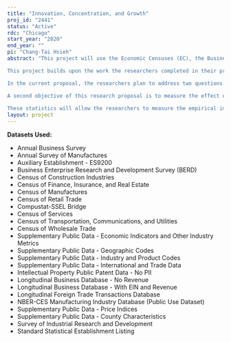 ```yaml
---
title: "Innovation, Concentration, and Growth"
proj_id: "2441"
status: "Active"
rdc: "Chicago"
start_year: "2020"
end_year: ""
pi: "Chang-Tai Hsieh"
abstract: "This project will use the Economic Censuses (EC), the Business R&D Surveys (SIRD, BRDIS and the ABS), the Longitudinal Firm Trade Transactions Database (LFTTD), and the Revenue-Enhanced Longitudinal Business Database (LBD) to provide new series that shed light on two questions.   First, what are the sources of innovation?  What is the role of creative destruction, innovation on a firm's own products, and creation of new products?  How important is access to foreign markets for each type of innovation?  Second, what are the effects of top firm concentration on innovation, aggregate growth, and the spatial distribution of economic activity?

This project builds upon the work the researchers completed in their previous Census RDC projects.  In these projects, the researchers tackled two questions.  First, how do we measure the efficiency of resource allocation across firms for a given distribution of underlying firm productivity?  Second, what are the mechanisms behind the changes in the distribution of firm productivity over time?  How much of the growth in firm productivity takes the form of creative destruction, innovation on the firm's own products, and the creation of brand new products?  

In the current proposal, the researchers plan to address two questions.  First, the researchers will address three limitations of the previous census project.  In the previous project, the researchers inferred the contribution of each type of innovation from the distribution of job flows.  The researchers did not directly observe each type of innovation, but rather inferred the frequency of each type of innovation from the distribution of job creation and job destruction.  The researchers also assumed that the size of quality improvements was the same for creative destruction and own innovation.  A third limitation was that the researchers assumed innovations only built on the products owned by domestic firms.  In the proposed research project, the researchers will directly measure the frequency and improvement in quality from each type of innovation based on the business R&D surveys (ABS-BRDIS-SIRD).  In addition, the researchers will measure the contribution of access to foreign markets to innovation by merging the LFTTD with the LBD and EC.

A second objective of this research proposal is to measure the effect of the growing concentration of sales at top firms.  The researchers believe that growing firm concentration could be the consequence of new technologies that enable top firms to expand.  The researchers plan to examine this hypothesis by measuring the following moments.  First, the researchers will decompose the growth of top firms in an industry into the contribution of expansion into new product lines or markets.  Second, the researchers will measure industry productivity growth in sectors where top firm concentration has increased.  Third, the researchers will measure changes in the share of payments to labor in industry sales, and their correlation with the change in the market share of top firms in the sector.  Fourth, the researchers will measure changes in the market share of top national firms in local markets (defined as an MSA or a county), and the extent of local labor productivity growth in each local market.  Finally, the researchers will examine the correlation of job destruction with the change in the market share of top national firms in the sector. 
           	
These statistics will allow the researchers to measure the empirical importance of different mechanisms of innovation, the importance of exports in innovation, and the economic effects of the growing concentration of top firms."
layout: project
---
```


**Datasets Used:**

  - Annual Business Survey 
  - Annual Survey of Manufactures 
  - Auxiliary Establishment - ES9200 
  - Business Enterprise Research and Development Survey (BERD) 
  - Census of Construction Industries 
  - Census of Finance, Insurance, and Real Estate 
  - Census of Manufactures 
  - Census of Retail Trade 
  - Compustat-SSEL Bridge 
  - Census of Services 
  - Census of Transportation, Communications, and Utilities 
  - Census of Wholesale Trade 
  - Supplementary Public Data - Economic Indicators and Other Industry Metrics 
  - Supplementary Public Data - Geographic Codes 
  - Supplementary Public Data - Industry and Product Codes 
  - Supplementary Public Data - International and Trade Data 
  - Intellectual Property Public Patent Data - No PII 
  - Longitudinal Business Database - No Revenue 
  - Longitudinal Business Database - With EIN and Revenue 
  - Longitudinal Foreign Trade Transactions Database 
  - NBER-CES Manufacturing Industry Database (Public Use Dataset) 
  - Supplementary Public Data - Price Indices 
  - Supplementary Public Data - County Characteristics 
  - Survey of Industrial Research and Development 
  - Standard Statistical Establishment Listing 

